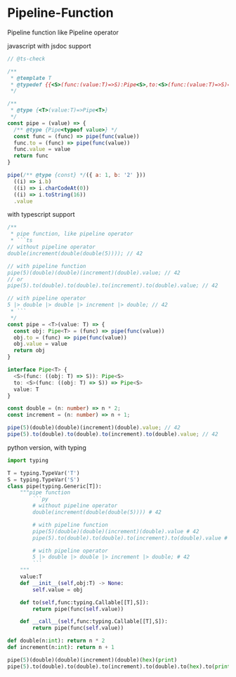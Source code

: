 # Pipeline-Function
Pipeline function like Pipeline operator

javascript with jsdoc support
```javascript
// @ts-check

/**
 * @template T
 * @typedef {{<S>(func:(value:T)=>S):Pipe<S>,to:<S>(func:(value:T)=>S)=>Pipe<S>,value:T}} Pipe
 */

/**
 * @type {<T>(value:T)=>Pipe<T>}
 */
const pipe = (value) => {
  /** @type {Pipe<typeof value>} */
  const func = (func) => pipe(func(value))
  func.to = (func) => pipe(func(value))
  func.value = value
  return func
}

pipe(/** @type {const} */({ a: 1, b: '2' }))
  ((i) => i.b)
  ((i) => i.charCodeAt(0))
  ((i) => i.toString(16))
  .value
```

with typescript support
```typescript
/**
 * pipe function, like pipeline operator
 * ```ts
// without pipeline operator
double(increment(double(double(5)))); // 42

// with pipeline function
pipe(5)(double)(double)(increment)(double).value; // 42
// or
pipe(5).to(double).to(double).to(increment).to(double).value; // 42

// with pipeline operator
5 |> double |> double |> increment |> double; // 42
 * ```
 */
const pipe = <T>(value: T) => {
  const obj: Pipe<T> = (func) => pipe(func(value))
  obj.to = (func) => pipe(func(value))
  obj.value = value
  return obj
}

interface Pipe<T> {
  <S>(func: ((obj: T) => S)): Pipe<S>
  to: <S>(func: ((obj: T) => S)) => Pipe<S>
  value: T
}

const double = (n: number) => n * 2;
const increment = (n: number) => n + 1;

pipe(5)(double)(double)(increment)(double).value; // 42
pipe(5).to(double).to(double).to(increment).to(double).value; // 42
```

python version, with typing
```python
import typing

T = typing.TypeVar('T')
S = typing.TypeVar('S')
class pipe(typing.Generic[T]):
    """pipe function
        ```py
        # without pipeline operator
        double(increment(double(double(5)))) # 42

        # with pipeline function
        pipe(5)(double)(double)(increment)(double).value # 42
        pipe(5).to(double).to(double).to(increment).to(double).value # 42

        # with pipeline operator
        5 |> double |> double |> increment |> double; # 42
        ```
    """
    value:T
    def __init__(self,obj:T) -> None:
        self.value = obj

    def to(self,func:typing.Callable[[T],S]):
        return pipe(func(self.value))

    def __call__(self,func:typing.Callable[[T],S]):
        return pipe(func(self.value))

def double(n:int): return n * 2
def increment(n:int): return n + 1

pipe(5)(double)(double)(increment)(double)(hex)(print)
pipe(5).to(double).to(double).to(increment).to(double).to(hex).to(print)
```
